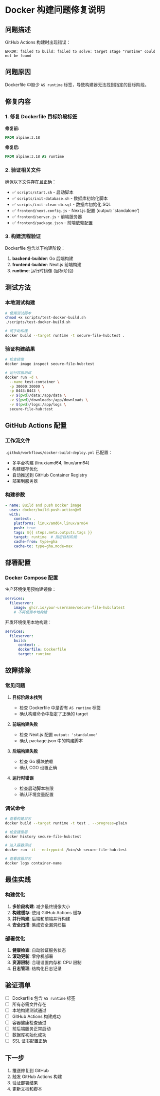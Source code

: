 # Docker 构建问题修复说明

## 问题描述

GitHub Actions 构建时出现错误：
```
ERROR: failed to build: failed to solve: target stage "runtime" could not be found
```

## 问题原因

Dockerfile 中缺少 `AS runtime` 标签，导致构建器无法找到指定的目标阶段。

## 修复内容

### 1. 修复 Dockerfile 目标阶段标签

**修复前:**
```dockerfile
FROM alpine:3.18
```

**修复后:**
```dockerfile
FROM alpine:3.18 AS runtime
```

### 2. 验证相关文件

确保以下文件存在且正确：

- ✅ `scripts/start.sh` - 启动脚本
- ✅ `scripts/init-database.sh` - 数据库初始化脚本
- ✅ `scripts/init-clean-db.sql` - 数据库初始化 SQL
- ✅ `frontend/next.config.js` - Next.js 配置 (output: 'standalone')
- ✅ `frontend/server.js` - 前端服务器
- ✅ `frontend/package.json` - 前端依赖配置

### 3. 构建流程验证

Dockerfile 包含以下构建阶段：

1. **backend-builder**: Go 后端构建
2. **frontend-builder**: Next.js 前端构建
3. **runtime**: 运行时镜像 (目标阶段)

## 测试方法

### 本地测试构建

```bash
# 使用测试脚本
chmod +x scripts/test-docker-build.sh
./scripts/test-docker-build.sh

# 或手动构建
docker build --target runtime -t secure-file-hub:test .
```

### 验证构建结果

```bash
# 检查镜像
docker image inspect secure-file-hub:test

# 运行容器测试
docker run -d \
  --name test-container \
  -p 30000:30000 \
  -p 8443:8443 \
  -v $(pwd)/data:/app/data \
  -v $(pwd)/downloads:/app/downloads \
  -v $(pwd)/logs:/app/logs \
  secure-file-hub:test
```

## GitHub Actions 配置

### 工作流文件

`.github/workflows/docker-build-deploy.yml` 已配置：

- 多平台构建 (linux/amd64, linux/arm64)
- 构建缓存优化
- 自动推送到 GitHub Container Registry
- 部署到服务器

### 构建参数

```yaml
- name: Build and push Docker image
  uses: docker/build-push-action@v5
  with:
    context: .
    platforms: linux/amd64,linux/arm64
    push: true
    tags: ${{ steps.meta.outputs.tags }}
    target: runtime  # 指定目标阶段
    cache-from: type=gha
    cache-to: type=gha,mode=max
```

## 部署配置

### Docker Compose 配置

生产环境使用预构建镜像：

```yaml
services:
  fileserver:
    image: ghcr.io/your-username/secure-file-hub:latest
    # 不再使用本地构建
```

开发环境使用本地构建：

```yaml
services:
  fileserver:
    build:
      context: .
      dockerfile: Dockerfile
      target: runtime
```

## 故障排除

### 常见问题

1. **目标阶段未找到**
   - 检查 Dockerfile 中是否有 `AS runtime` 标签
   - 确认构建命令中指定了正确的 target

2. **前端构建失败**
   - 检查 Next.js 配置 `output: 'standalone'`
   - 确认 package.json 中的构建脚本

3. **后端构建失败**
   - 检查 Go 模块依赖
   - 确认 CGO 设置正确

4. **运行时错误**
   - 检查启动脚本权限
   - 确认环境变量配置

### 调试命令

```bash
# 查看构建日志
docker build --target runtime -t test . --progress=plain

# 检查镜像层
docker history secure-file-hub:test

# 进入容器调试
docker run -it --entrypoint /bin/sh secure-file-hub:test

# 查看容器日志
docker logs container-name
```

## 最佳实践

### 构建优化

1. **多阶段构建**: 减少最终镜像大小
2. **构建缓存**: 使用 GitHub Actions 缓存
3. **并行构建**: 后端和前端并行构建
4. **安全扫描**: 集成安全漏洞扫描

### 部署优化

1. **健康检查**: 自动验证服务状态
2. **滚动更新**: 零停机部署
3. **资源限制**: 合理设置内存和 CPU 限制
4. **日志管理**: 结构化日志记录

## 验证清单

- [ ] Dockerfile 包含 `AS runtime` 标签
- [ ] 所有必需文件存在
- [ ] 本地构建测试通过
- [ ] GitHub Actions 构建成功
- [ ] 容器健康检查通过
- [ ] 前后端服务正常启动
- [ ] 数据库初始化成功
- [ ] SSL 证书配置正确

## 下一步

1. 推送修复到 GitHub
2. 触发 GitHub Actions 构建
3. 验证部署结果
4. 更新文档和脚本
